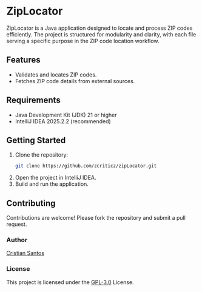 # ZipLocator

ZipLocator is a Java application designed to locate and process ZIP codes efficiently. The project is structured for
modularity and clarity, with each file serving a specific purpose in the ZIP code location workflow.

## Features

- Validates and locates ZIP codes.
- Fetches ZIP code details from external sources.

## Requirements

- Java Development Kit (JDK) 21 or higher
- IntelliJ IDEA 2025.2.2 (recommended)

## Getting Started

1. Clone the repository:
   ```sh
   git clone https://github.com/zcriticz/zipLocator.git
   ```
2. Open the project in IntelliJ IDEA.
3. Build and run the application.

## Contributing

Contributions are welcome! Please fork the repository and submit a pull request.

### Author

[Cristian Santos](https://github.com/zcriticz)

### License

This project is licensed under the [GPL-3.0](https://www.gnu.org/licenses/gpl-3.0.pt-br.html) License.